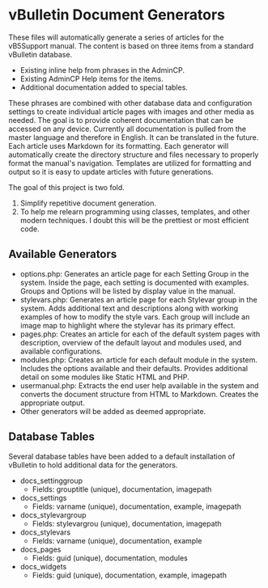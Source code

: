 # vBulletin Document Generators

These files will automatically generate a series of articles for the vB5Support manual. The content is based on three items from a standard vBulletin database.

- Existing inline help from phrases in the AdminCP.
- Existing AdminCP Help items for the items.
- Additional documentation added to special tables.

These phrases are combined with other database data and configuration settings to create individual article pages with images and other media as needed. The goal is to provide coherent documentation that can be accessed on any device. Currently all documentation is pulled from the master language and therefore in English. It can be translated in the future. Each article uses Markdown for its formatting. Each generator will automatically create the directory structure and files necessary to properly format the manual's navigation. Templates are utilized for formatting and output so it is easy to update articles with future generations.

The goal of this project is two fold.
  
1. Simplify repetitive document generation.
2. To help me relearn programming using classes, templates, and other modern techniques. I doubt this will be the prettiest or most efficient code.

## Available Generators

- options.php: Generates an article page for each Setting Group in the system. Inside the page, each setting is documented with examples. Groups and Options will be listed by display value in the manual.
- stylevars.php: Generates an article page for each Stylevar group in the system. Adds additional text and descriptions along with working examples of how to modify the style vars. Each group will include an image map to highlight where the stylevar has its primary effect.
- pages.php: Creates an article for each of the default system pages with description, overview of the default layout and modules used, and available configurations.
- modules.php: Creates an article for each default module in the system. Includes the options available and their defaults. Provides additional detail on some modules like Static HTML and PHP.
- usermanual.php: Extracts the end user help available in the system and converts the document structure from HTML to Markdown. Creates the appropriate output.
- Other generators will be added as deemed appropriate.

## Database Tables

Several database tables have been added to a default installation of vBulletin to hold additional data for the generators.

- docs_settinggroup
  - Fields: grouptitle (unique), documentation, imagepath
- docs_settings
  - Fields: varname (unique), documentation, example, imagepath
- docs_stylevargroup
  - Fields: stylevargrou (unique), documentation, imagepath
- docs_stylevars
  - Fields: varname (unique), documentation, example
- docs_pages
  - Fields: guid (unique), documentation, modules
- docs_widgets
  - Fields: guid (unique), documentation, example, imagepath
